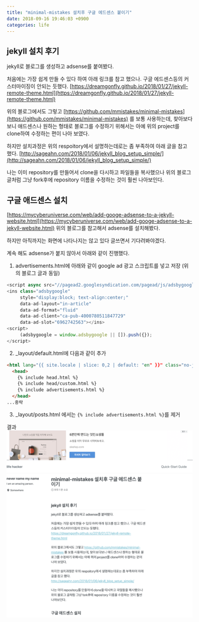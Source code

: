 ```yaml
---
title: "minimal-mistakes 설치후 구글 에드센스 붙이기"
date: 2018-09-16 19:46:03 +0900
categories: life
---
```


## jekyll 설치 후기
jekyll로 블로그를 생성하고 adsense를 붙여봤다.

처음에는 가장 쉽게 만들 수 있다 하여 아래 링크를 참고 했으나. 구글 에드센스등의 커스터마이징이 안되는 듯했다.
[https://dreamgonfly.github.io/2018/01/27/jekyll-remote-theme.html](https://dreamgonfly.github.io/2018/01/27/jekyll-remote-theme.html)

위의 블로그에서도 그렇고 [https://github.com/mmistakes/minimal-mistakes](https://github.com/mmistakes/minimal-mistakes) 를 보통 사용하는데,
찾아보다보니 애드센스나 원하는 형태로 블로그를 수정하기 위해서는 아예 위의 project를 clone하여 수정하는 편이 나아 보였다.

하지만 설치과정은 위의 respoitory에서 설명하는데로는 좀 부족하여 아래 글을 참고 했다.
[http://sageahn.com/2018/01/06/jekyll_blog_setup_simple/](http://sageahn.com/2018/01/06/jekyll_blog_setup_simple/)

나는 이미 repository를 만들어서 clone을 다시하고 파일들을 복사했으나 위의 블로그 글처럼 그냥 fork후에 repository 이름을 수정하는 것이 훨씬 나아보인다.

## 구글 애드센스 설치
[https://mycyberuniverse.com/web/add-googe-adsense-to-a-jekyll-website.html](https://mycyberuniverse.com/web/add-googe-adsense-to-a-jekyll-website.html)
위의 블로그를 참고해서 adsense를 설치해봤다.

하지만 아직까지는 화면에 나타나지는 않고 있다 글쓰면서 기다려봐야겠다.

계속 해도 adsense가 붙지 않아서 아래와 같이 진행했다.

1. advertisements.html에 아래와 같이 google ad 광고 스크립트를 넣고 저장 (위의 블로그 글과 동일)
```javascript
<script async src="//pagead2.googlesyndication.com/pagead/js/adsbygoogle.js"></script>
<ins class="adsbygoogle"
     style="display:block; text-align:center;"
     data-ad-layout="in-article"
     data-ad-format="fluid"
     data-ad-client="ca-pub-4000780511847729"
     data-ad-slot="6962742563"></ins>
<script>
     (adsbygoogle = window.adsbygoogle || []).push({});
</script>
```
2. _layout/default.html에 다음과 같이 추가
``` html
<html lang="{{ site.locale | slice: 0,2 | default: "en" }}" class="no-js">
  <head>
    {% include head.html %}
    {% include head/custom.html %}
    {% include advertisements.html %}
  </head>
...중략
```
3. _layout/posts.html 에서는 ```{% include advertisements.html %}```를 제거

결과
![adsense result](/images/adsense_result.png)
